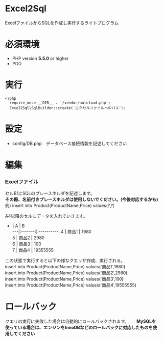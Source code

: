 Excel2Sql
=========

ExcelファイルからSQLを作成し実行するライトプログラム

必須環境
============
- PHP version **5.5.0** or higher
- PDO

実行
===========
```html+php
<?php
  require_once __DIR__ . '/vendor/autoload.php';  
  Excel2Sql\SqlBuilder::create('エクセルファイルへのパス');  
```

設定
===========
- config/DB.php　データベース接続情報を記述してください

編集
===========
### Excelファイル

セルB1にSQLのプレースホルダを記述します。  
**その際、名前付きプレースホルダは使用しないでください。(今後対応するかも)**  
例) insert into Product(ProductName,Price) values(?,?)  
  
A4以降のセルにデータを入れていきます。  
 - | A     | B        
---|:-------:|:----------:
 4 | 商品1 | 1980     
 5 | 商品2 | 2980     
 6 | 商品3 | 100      
 7 | 商品4 | 19555555 

この状態で実行すると以下の様なクエリが作成、実行される。  
insert into Product(ProductName,Price) values('商品1',1980)  
insert into Product(ProductName,Price) values('商品2',2980)  
insert into Product(ProductName,Price) values('商品3',100)  
insert into Product(ProductName,Price) values('商品4',19555555)  

ロールバック
===========
クエリの実行に失敗した場合は自動的にロールバックされます。　　
**MySQLを使っている場合は、エンジンをInnoDBなどのロールバックに対応したものを使用してください**
